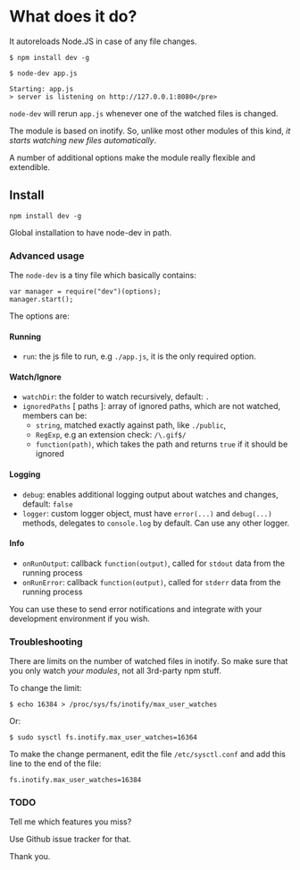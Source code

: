 # What does it do?

It autoreloads Node.JS in case of any file changes. 


    $ npm install dev -g

    $ node-dev app.js

    Starting: app.js
    > server is listening on http://127.0.0.1:8080</pre>

`node-dev` will rerun `app.js` whenever one of the watched files is
changed.

The module is based on inotify. So, unlike most other modules of this kind, *it starts watching new files automatically*. 

A number of additional options make the module really flexible and extendible.

## Install

`npm install dev -g`

Global installation to have node-dev in path.

### Advanced usage

The `node-dev` is a tiny file which basically contains:

    var manager = require("dev")(options);
    manager.start();


The options are:

#### Running

- `run`: the js file to run, e.g `./app.js`, it is the only required option.

#### Watch/Ignore

- `watchDir`: the folder to watch recursively, default: `.`
- `ignoredPaths` [ paths ]: array of ignored paths, which are not watched, members can be:
    * `string`, matched exactly against path, like `./public`,
    * `RegExp`, e.g an extension check: `/\.gif$/`
    * `function(path)`, which takes the path and returns `true` if it should be ignored

#### Logging
- `debug`: enables additional logging output about watches and changes, default: `false`
- `logger`: custom logger object, must have `error(...)` and `debug(...)` methods, delegates to `console.log` by default. Can use any other logger.

#### Info
- `onRunOutput`: callback `function(output)`, called for `stdout` data from the running process
- `onRunError`: callback `function(output)`, called for `stderr` data from the running process

You can use these to send error notifications and integrate with your development environment if you wish.

### Troubleshooting

There are limits on the number of watched files in inotify.
So make sure that you only watch <i>your modules</i>, not all 3rd-party npm stuff.

To change the limit:

    $ echo 16384 > /proc/sys/fs/inotify/max_user_watches

Or:

    $ sudo sysctl fs.inotify.max_user_watches=16364

To make the change permanent, edit the file `/etc/sysctl.conf` and add this line to the end of the file:

    fs.inotify.max_user_watches=16384


### TODO

Tell me which features you miss?

Use Github issue tracker for that.

Thank you.

